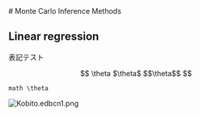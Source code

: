 <link rel="stylesheet" href="https://cdnjs.cloudflare.com/ajax/libs/KaTeX/0.5.1/katex.min.css">
<script src="https://cdnjs.cloudflare.com/ajax/libs/KaTeX/0.5.1/katex.min.js"></script>
# Monte Carlo Inference Methods

## Linear regression

表記テスト

```math

\theta

$\theta$

$$\theta$$

```

`math \theta `
<script>
  katex.render("c = \\pm\\sqrt{a^2 + b^2}", element);
</script>

![Kobito.edbcn1.png](https://qiita-image-store.s3.amazonaws.com/0/123849/474f4b1a-d66f-6110-5bfd-1ff18a6b329c.png "Kobito.edbcn1.png")
